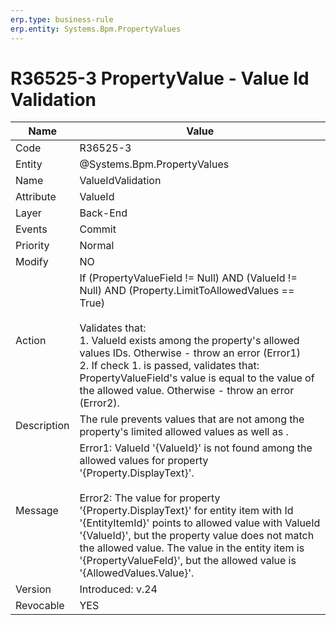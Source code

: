 ```yaml
---
erp.type: business-rule
erp.entity: Systems.Bpm.PropertyValues
---
```


# R36525-3 PropertyValue - Value Id Validation 

| Name | Value |
| ---- | ----- |
| Code | R36525-3 |
| Entity | @Systems.Bpm.PropertyValues |
| Name | ValueIdValidation |
| Attribute | ValueId |
| Layer | Back-End |
| Events | Commit |
| Priority | Normal |
| Modify | NO |
| Action | If (PropertyValueField != Null) AND (ValueId != Null) AND (Property.LimitToAllowedValues == True) <br></br> Validates that: <br> 1. ValueId exists among the property's allowed values IDs. Otherwise - throw an error (Error1) <br> 2. If check 1. is passed, validates that:  <br>PropertyValueField's value is equal to the value of the allowed value. Otherwise - throw an error (Error2).|
| Description | The rule prevents values that are not among the property's limited allowed values as well as . |
| Message | Error1: ValueId '{ValueId}' is not found among the allowed values for property '{Property.DisplayText}'. <br></br> Error2: The value for property '{Property.DisplayText}' for entity item with Id '{EntityItemId}' points to allowed value with ValueId '{ValueId}', but the property value does not match the allowed value. The value in the entity item is '{PropertyValueFeld}', but the allowed value is '{AllowedValues.Value}'. |
| Version | Introduced: v.24 |
| Revocable | YES |
